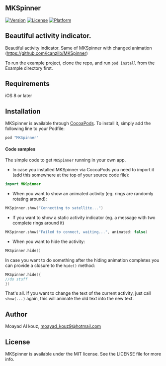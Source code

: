 ## MKSpinner

[![Version](https://img.shields.io/cocoapods/v/MKSpinner.svg?style=flat)](http://cocoapods.org/pods/MKSpinner)
[![License](https://img.shields.io/cocoapods/l/MKSpinner.svg?style=flat)](http://cocoapods.org/pods/MKSpinner)
[![Platform](https://img.shields.io/cocoapods/p/MKSpinner.svg?style=flat)](http://cocoapods.org/pods/MKSpinner)


## Beautiful activity indicator.
Beautiful activity indicator. Same of MKSpinner with changed animation (https://github.com/icanzilb/MKSpinner)

To run the example project, clone the repo, and run `pod install` from the Example directory first.

## Requirements
iOS 8 or later 

## Installation

MKSpinner is available through [CocoaPods](http://cocoapods.org). To install
it, simply add the following line to your Podfile:

```ruby
pod "MKSpinner"
```


#### Code samples

The simple code to get `MKSpinner` running in your own app.

* In case you installed MKSpinner via CocoaPods you need to import it (add this somewhere at the top of your source code file):

```swift
import MKSpinner
```

* When you want to show an animated activity (eg. rings are randomly rotating around):

```swift
MKSpinner.show("Connecting to satellite...")
```

* If you want to show a static activity indicator (eg. a message with two complete rings around it)

```swift
MKSpinner.show("Failed to connect, waiting...", animated: false)
```

* When you want to hide the activity:

```swift
MKSpinner.hide()
```

In case you want to do something after the hiding animation completes you can provide a closure to the `hide()` method:

```swift
MKSpinner.hide({
//do stuff
})
```


That's all. If you want to change the text of the current activity, just call `show(...)` again, this will animate the old text into the new text.


## Author

Moayad Al kouz, moayad_kouz9@hotmail.com

## License

MKSpinner is available under the MIT license. See the LICENSE file for more info.
